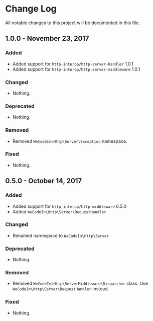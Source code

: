 # Change Log
All notable changes to this project will be documented in this file.

## 1.0.0 - November 23, 2017

### Added

- Added support for `http-interop/http-server-handler` 1.0.1
- Added support for `http-interop/http-server-middleware` 1.0.1

### Changed

- Nothing.

### Deprecated

- Nothing.

### Removed

- Removed `WeCodeIn\Http\Server\Exception` namespace.

### Fixed

- Nothing.


## 0.5.0 - October 14, 2017

### Added

- Added support for `http-interop/http-middleware` 0.5.0
- Added `WeCodeIn\Http\Server\RequestHandler`

### Changed

- Renamed namespace to `WeCodeIn\Http\Server`

### Deprecated

- Nothing.

### Removed

- Removed `WeCodeIn\Http\ServerMiddleware\Dispatcher` class. Use `WeCodeIn\Http\Server\RequestHandler` instead.

### Fixed

- Nothing.